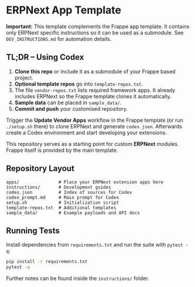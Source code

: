 # ERPNext App Template

**Important:** This template complements the Frappe app template. It contains only ERPNext specific instructions so it can be used as a submodule. See `DEV_INSTRUCTIONS.md` for automation details.

## TL;DR – Using Codex

1. **Clone this repo** or include it as a submodule of your Frappe based project.
2. **Optional template repos** go into `template-repos.txt`.
3. The file `vendor-repos.txt` lists required framework apps. It already
   includes ERPNext so the Frappe template clones it automatically.
4. **Sample data** can be placed in `sample_data/`.
5. **Commit and push** your customised repository.

Trigger the **Update Vendor Apps** workflow in the Frappe template (or run `./setup.sh` there) to clone ERPNext and generate `codex.json`. Afterwards create a Codex environment and start developing your extensions.

This repository serves as a starting point for custom **ERPNext** modules. Frappe itself is provided by the main template.

## Repository Layout

```
apps/               # Place your ERPNext extension apps here
instructions/       # Development guides
codex.json          # Index of sources for Codex
codex_prompt.md     # Main prompt for Codex
setup.sh            # Initialization script
template-repos.txt  # Additional templates
sample_data/        # Example payloads and API docs
```

## Running Tests

Install dependencies from `requirements.txt` and run the suite with `pytest -q`:

```bash
pip install -r requirements.txt
pytest -q
```

Further notes can be found inside the `instructions/` folder.
